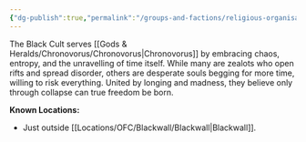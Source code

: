 ```yaml
---
{"dg-publish":true,"permalink":"/groups-and-factions/religious-organisations/the-black-cult/","tags":["Groups"],"updated":"2025-06-10T19:02:58.080+01:00"}
---
```


The Black Cult serves [[Gods & Heralds/Chronovorus/Chronovorus\|Chronovorus]] by embracing chaos, entropy, and the unravelling of time itself. While many are zealots who open rifts and spread disorder, others are desperate souls begging for more time, willing to risk everything. United by longing and madness, they believe only through collapse can true freedom be born.

**Known Locations:**
- Just outside [[Locations/OFC/Blackwall/Blackwall\|Blackwall]].